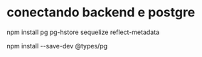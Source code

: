 # conectando backend e postgre

npm install pg pg-hstore sequelize reflect-metadata

npm install --save-dev @types/pg
